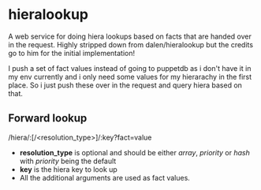 hieralookup
===========

A web service for doing hiera lookups based on facts that are handed over in the request.
Highly stripped down from dalen/hieralookup but the credits go to him for the initial implementation!

I push a set of fact values instead of going to puppetdb as i don't have it in my env currently
and i only need some values for my hierarachy in the first place. So i just push these over in the 
request and query hiera based on that.

Forward lookup
--------------

/hiera/:[/&lt;resolution_type&gt;]/:key?fact=value

- __resolution_type__ is optional and should be either _array_, _priority_ or _hash_ with _priority_ being the default
- __key__ is the hiera key to look up
- All the additional arguments are used as fact values. 
